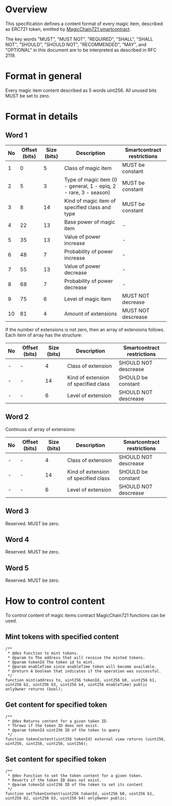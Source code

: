 # Overview

This specification defines a content format of every magic item, described as ERC721 token, emitted by [MagicChain721 smartcontract](https://github.com/magicchain/magicchain-blockchain/blob/master/smartcontracts/MagicChain721.sol).

The key words "MUST", "MUST NOT", "REQUIRED", "SHALL", "SHALL NOT", "SHOULD", "SHOULD NOT", "RECOMMENDED", "MAY", and "OPTIONAL" in this document are to be interpreted as described in RFC 2119.

# Format in general

Every magic item content described as 5 words uint256. All unused bits MUST be set to zero.

# Format in details

## Word 1

No|Offset (bits)|Size (bits)|Description|Smartcontract restrictions
--------|--------|--------|--------|--------
1|0|5|Class of magic item|MUST be constant
2|5|3|Type of magic item (0 - general, 1 - epiq, 2 - rare, 3 - season)|MUST be constant
3|8|14|Kind of magic item of specified class and type|MUST be constant
4|22|13|Base power of magic item|-
5|35|13|Value of power increase|-
6|48|7|Probability of power increase|-
7|55|13|Value of power decrease|-
8|68|7|Probability of power decrease|-
9|75|6|Level of magic item|MUST NOT decrease
10|81|4|Amount of extensions|MUST NOT descrease

If the number of extensions is not zero, then an array of extensions follows. Each item of array has the structure:

No|Offset (bits)|Size (bits)|Description|Smartcontract restrictions
--------|--------|--------|--------|--------
-|-|4|Class of extension|SHOULD NOT descrease
-|-|14|Kind of extension of specified class|SHOULD be constant
-|-|6|Level of extension|SHOULD NOT descrease

## Word 2

Continuos of array of extensions:

No|Offset (bits)|Size (bits)|Description|Smartcontract restrictions
--------|--------|--------|--------|--------
-|-|4|Class of extension|SHOULD NOT descrease
-|-|14|Kind of extension of specified class|SHOULD be constant
-|-|6|Level of extension|SHOULD NOT descrease

## Word 3

Reserved. MUST be zero.

## Word 4

Reserved. MUST be zero.

## Word 5

Reserved. MUST be zero.

# How to control content

To control content of magic items contract MagicChain721 functions can be used.


## Mint tokens with specified content

    /**
     * @dev Function to mint tokens.
     * @param to The address that will receive the minted tokens.
     * @param tokenId The token id to mint.
     * @param enableTime since enableTime token will become available.
     * @return A boolean that indicates if the operation was successful.
     */
    function mint(address to, uint256 tokenId, uint256 b0, uint256 b1, uint256 b2, uint256 b3, uint256 b4, uint256 enableTime) public onlyOwner returns (bool);

## Get content for specified token

    /**
     * @dev Returns content for a given token ID.
     * Throws if the token ID does not exist.
     * @param tokenId uint256 ID of the token to query
     */
    function tokenContent(uint256 tokenId) external view returns (uint256, uint256, uint256, uint256, uint256);

## Set content for specified token

    /**
     * @dev Function to set the token content for a given token.
     * Reverts if the token ID does not exist.
     * @param tokenId uint256 ID of the token to set its content
     */
    function setTokenContent(uint256 tokenId, uint256 b0, uint256 b1, uint256 b2, uint256 b3, uint256 b4) onlyOwner public;
